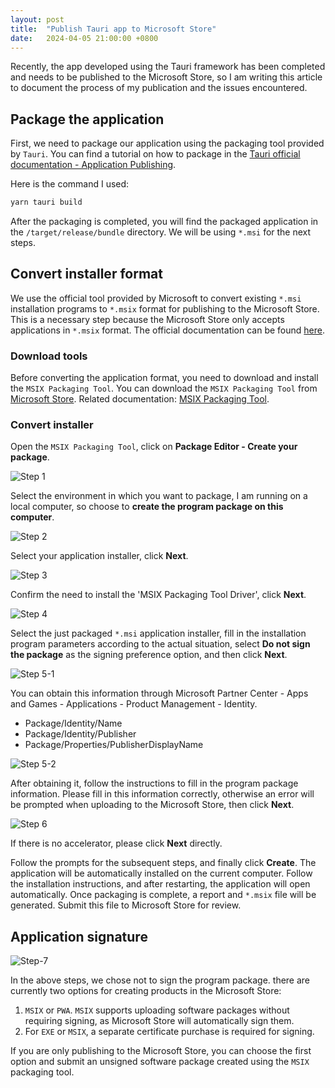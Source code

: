 ```yaml
---
layout: post
title:  "Publish Tauri app to Microsoft Store"
date:   2024-04-05 21:00:00 +0800
---
```


Recently, the app developed using the Tauri framework has been completed and needs to be published to the Microsoft Store, so I am writing this article to document the process of my publication and the issues encountered.

## Package the application

First, we need to package our application using the packaging tool provided by `Tauri`. You can find a tutorial on how to package in the [Tauri official documentation - Application Publishing](https://tauri.app/v1/guides/distribution/publishing/).

Here is the command I used:

```bash
yarn tauri build
```

After the packaging is completed, you will find the packaged application in the `/target/release/bundle` directory. We will be using `*.msi` for the next steps.

## Convert installer format

We use the official tool provided by Microsoft to convert existing `*.msi` installation programs to `*.msix` format for publishing to the Microsoft Store. This is a necessary step because the Microsoft Store only accepts applications in `*.msix` format. The official documentation can be found [here](https://learn.microsoft.com/en-us/windows/MSIX/packaging-tool/create-an-MSIX-overview).

### Download tools

Before converting the application format, you need to download and install the `MSIX Packaging Tool`. You can download the `MSIX Packaging Tool` from [Microsoft Store](https://www.microsoft.com/p/MSIX-packaging-tool/9n5lw3jbcxkf). Related documentation: [MSIX Packaging Tool](https://learn.microsoft.com/en-us/windows/MSIX/packaging-tool/tool-overview).

### Convert installer

Open the `MSIX Packaging Tool`, click on **Package Editor - Create your package**.

![Step 1](/assets/img/publish-tauri-app-to-ms-store-step1.png)

Select the environment in which you want to package, I am running on a local computer, so choose to **create the program package on this computer**.

![Step 2](/assets//img/publish-tauri-app-to-ms-store-step2.png)

Select your application installer, click **Next**.

![Step 3](/assets/img/publish-tauri-app-to-ms-store-step3.png)

Confirm the need to install the 'MSIX Packaging Tool Driver', click **Next**.

![Step 4](/assets/img/publish-tauri-app-to-ms-store-step4.png)

Select the just packaged `*.msi` application installer, fill in the installation program parameters according to the actual situation, select **Do not sign the package** as the signing preference option, and then click **Next**.

![Step 5-1](/assets/img/publish-tauri-app-to-ms-store-step5-1.png)

You can obtain this information through Microsoft Partner Center - Apps and Games - Applications - Product Management - Identity.

- Package/Identity/Name
- Package/Identity/Publisher
- Package/Properties/PublisherDisplayName

![Step 5-2](/assets/img/publish-tauri-app-to-ms-store-step5-2.png)

After obtaining it, follow the instructions to fill in the program package information. Please fill in this information correctly, otherwise an error will be prompted when uploading to the Microsoft Store, then click **Next**.

![Step 6](/assets/img/publish-tauri-app-to-ms-store-step6.png)

If there is no accelerator, please click **Next** directly.

Follow the prompts for the subsequent steps, and finally click **Create**. The application will be automatically installed on the current computer. Follow the installation instructions, and after restarting, the application will open automatically. Once packaging is complete, a report and `*.msix` file will be generated. Submit this file to Microsoft Store for review.

## Application signature

![Step-7](/assets/img/publish-tauri-app-to-ms-store-step7.png)

In the above steps, we chose not to sign the program package. there are currently two options for creating products in the Microsoft Store:

1. `MSIX` or `PWA`. `MSIX` supports uploading software packages without requiring signing, as Microsoft Store will automatically sign them.
2. For `EXE` or `MSIX`, a separate certificate purchase is required for signing.

If you are only publishing to the Microsoft Store, you can choose the first option and submit an unsigned software package created using the `MSIX` packaging tool.
